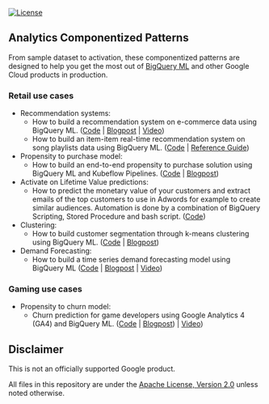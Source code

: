 [![License](https://img.shields.io/badge/License-Apache%202.0-blue.svg)](LICENSE)

## Analytics Componentized Patterns

From sample dataset to activation, these componentized patterns are designed to help you get the most out of [BigQuery ML](https://cloud.google.com/bigquery-ml/docs) and other Google Cloud products in production.

### Retail use cases
* Recommendation systems:
  * How to build a recommendation system on e-commerce data using BigQuery ML. ([Code][recomm_code] | [Blogpost][recomm_blog] | [Video][recomm_video])
  * How to build an item-item real-time recommendation system on song playlists data using BigQuery ML. ([Code][bqml_scann_code] | [Reference Guide][bqml_scann_guide])
* Propensity to purchase model:
  * How to build an end-to-end propensity to purchase solution using BigQuery ML and Kubeflow Pipelines. ([Code][propen_code] | [Blogpost][propen_blog])
* Activate on Lifetime Value predictions: 
  * How to predict the monetary value of your customers and extract emails of the top customers to use in Adwords for example to create similar audiences. Automation is done by a combination of BigQuery Scripting, Stored Procedure and bash script. ([Code][ltv_code])
* Clustering:
  * How to build customer segmentation through k-means clustering using BigQuery ML. ([Code][clustering_code] | [Blogpost][clustering_blog])
* Demand Forecasting:
  * How to build a time series demand forecasting model using BigQuery ML ([Code][demandforecasting_code] | [Blogpost][demandforecasting_blog] | [Video][demandforecasting_video])


### Gaming use cases
* Propensity to churn model:
  * Churn prediction for game developers using Google Analytics 4 (GA4) and BigQuery ML. ([Code][gaming_propen_code] | [Blogpost][gaming_propen_blog]) | [Video][gaming_propen_video])

[gaming_propen_code]: gaming/propensity-model/bqml
[gaming_propen_blog]: https://cloud.google.com/blog/topics/developers-practitioners/churn-prediction-game-developers-using-google-analytics-4-ga4-and-bigquery-ml
[gaming_propen_video]: https://www.youtube.com/watch?v=t5a0gwPM4I8
[recomm_code]: retail/recommendation-system/bqml
[recomm_blog]: https://medium.com/google-cloud/how-to-build-a-recommendation-system-on-e-commerce-data-using-bigquery-ml-df9af2b8c110
[recomm_video]: https://youtube.com/watch?v=sEx8RwvT_-8
[bqml_scann_code]: retail/recommendation-system/bqml-scann
[bqml_scann_guide]: https://cloud.google.com/solutions/real-time-item-matching
[propen_code]: retail/propensity-model/bqml
[propen_blog]: https://medium.com/google-cloud/how-to-build-an-end-to-end-propensity-to-purchase-solution-using-bigquery-ml-and-kubeflow-pipelines-cd4161f734d9
[ltv_code]: retail/ltv/bqml
[clustering_code]: retail/clustering/bqml
[clustering_blog]: https://towardsdatascience.com/how-to-build-audience-clusters-with-website-data-using-bigquery-ml-6b604c6a084c
[demandforecasting_code]: retail/time-series/bqml-demand-forecasting
[demandforecasting_blog]: https://cloud.google.com/blog/topics/developers-practitioners/how-build-demand-forecasting-models-bigquery-ml
[demandforecasting_video]: https://www.youtube.com/watch?v=dwOt68CevYA

## Disclaimer
This is not an officially supported Google product.

All files in this repository are under the [Apache License, Version 2.0](LICENSE.txt) unless noted otherwise.
